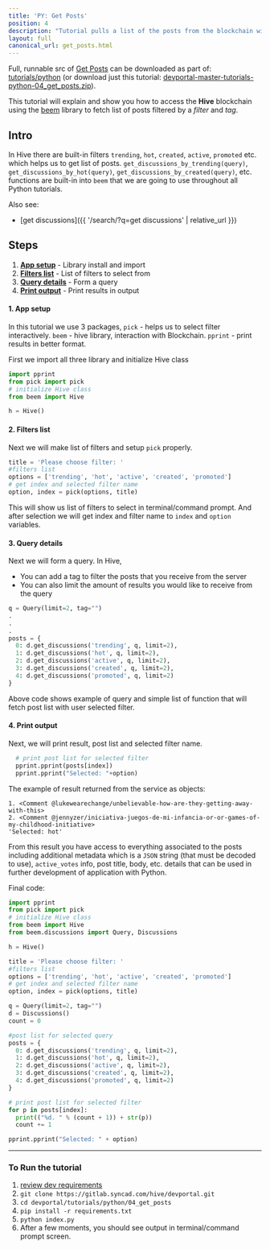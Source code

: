```yaml
---
title: 'PY: Get Posts'
position: 4
description: "Tutorial pulls a list of the posts from the blockchain with selected filter and tag then displays output."
layout: full
canonical_url: get_posts.html
---
```

Full, runnable src of [Get Posts](https://gitlab.syncad.com/hive/devportal/-/tree/master/tutorials/python/04_get_posts) can be downloaded as part of: [tutorials/python](https://gitlab.syncad.com/hive/devportal/-/tree/master/tutorials/python) (or download just this tutorial: [devportal-master-tutorials-python-04_get_posts.zip](https://gitlab.syncad.com/hive/devportal/-/archive/master/devportal-master.zip?path=tutorials/python/04_get_posts)).

This tutorial will explain and show you how to access the **Hive** blockchain using the [beem](https://github.com/holgern/beem) library to fetch list of posts filtered by a _filter_ and _tag_.

## Intro

In Hive there are built-in filters `trending`, `hot`, `created`, `active`, `promoted` etc. which helps us to get list of posts. `get_discussions_by_trending(query)`, `get_discussions_by_hot(query)`, `get_discussions_by_created(query)`, etc. functions are built-in into `beem` that we are going to use throughout all Python tutorials. 

Also see:
* [get discussions]({{ '/search/?q=get discussions' | relative_url }})

## Steps

1. [**App setup**](#app-setup) - Library install and import
1. [**Filters list**](#filters-list) - List of filters to select from
1. [**Query details**](#query-details) - Form a query
1. [**Print output**](#print-output) - Print results in output

#### 1. App setup <a name="app-setup"></a>

In this tutorial we use 3 packages, `pick` - helps us to select filter interactively. `beem` - hive library, interaction with Blockchain. `pprint` - print results in better format.

First we import all three library and initialize Hive class

```python
import pprint
from pick import pick
# initialize Hive class
from beem import Hive

h = Hive()
```

#### 2. Filters list <a name="filters-list"></a>

Next we will make list of filters and setup `pick` properly.

```python
title = 'Please choose filter: '
#filters list
options = ['trending', 'hot', 'active', 'created', 'promoted']
# get index and selected filter name
option, index = pick(options, title)
```

This will show us list of filters to select in terminal/command prompt. And after selection we will get index and filter name to `index` and `option` variables.

#### 3. Query details <a name="query-details"></a>

Next we will form a query. In Hive, 

*   You can add a tag to filter the posts that you receive from the server
*   You can also limit the amount of results you would like to receive from the query

```python
q = Query(limit=2, tag="")
.
.
.
posts = {
  0: d.get_discussions('trending', q, limit=2),
  1: d.get_discussions('hot', q, limit=2),
  2: d.get_discussions('active', q, limit=2),
  3: d.get_discussions('created', q, limit=2),
  4: d.get_discussions('promoted', q, limit=2)
}
```

Above code shows example of query and simple list of function that will fetch post list with user selected filter.

#### 4. Print output <a name="print-output"></a>

Next, we will print result, post list and selected filter name.

```python
  # print post list for selected filter
  pprint.pprint(posts[index])
  pprint.pprint("Selected: "+option)
```

The example of result returned from the service as objects:

```
1. <Comment @lukewearechange/unbelievable-how-are-they-getting-away-with-this>
2. <Comment @jennyzer/iniciativa-juegos-de-mi-infancia-or-or-games-of-my-childhood-initiative>
'Selected: hot'
```

From this result you have access to everything associated to the posts including additional metadata which is a `JSON` string (that must be decoded to use), `active_votes` info, post title, body, etc. details that can be used in further development of application with Python.

Final code:

```python
import pprint
from pick import pick
# initialize Hive class
from beem import Hive
from beem.discussions import Query, Discussions

h = Hive()

title = 'Please choose filter: '
#filters list
options = ['trending', 'hot', 'active', 'created', 'promoted']
# get index and selected filter name
option, index = pick(options, title)

q = Query(limit=2, tag="")
d = Discussions()
count = 0

#post list for selected query
posts = {
  0: d.get_discussions('trending', q, limit=2),
  1: d.get_discussions('hot', q, limit=2),
  2: d.get_discussions('active', q, limit=2),
  3: d.get_discussions('created', q, limit=2),
  4: d.get_discussions('promoted', q, limit=2)
}

# print post list for selected filter
for p in posts[index]:
  print(("%d. " % (count + 1)) + str(p))
  count += 1

pprint.pprint("Selected: " + option)

```

---

### To Run the tutorial

1. [review dev requirements](getting_started.html)
1. `git clone https://gitlab.syncad.com/hive/devportal.git`
1. `cd devportal/tutorials/python/04_get_posts`
1. `pip install -r requirements.txt`
1. `python index.py`
1. After a few moments, you should see output in terminal/command prompt screen.
